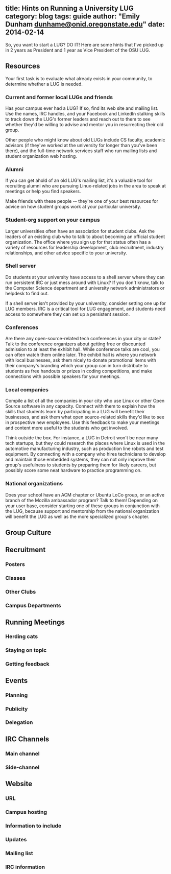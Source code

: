 title: Hints on Running a University LUG
category: blog
tags: guide
author: "Emily Dunham <dunhame@onid.oregonstate.edu>"
date: 2014-02-14
---

So, you want to start a LUG? DO IT! Here are some hints that I've picked up in
2 years as President and 1 year as Vice President of the OSU LUG. 

## Resources

Your first task is to evaluate what already exists in your community, to
determine whether a LUG is needed. 

### Current and former local LUGs and friends

Has your campus ever had a LUG? If so, find its web site and mailing list. Use
the names, IRC handles, and your Facebook and LinkedIn stalking skills to
track down the LUG's former leaders and reach out to them to see whether
they'd be willing to advise and mentor you in resurrecting their old group. 

Other people who might know about old LUGs include CS faculty, academic
advisors (if they've worked at the university for longer than you've been
there), and the full-time network services staff who run mailing lists and
student organization web hosting. 

### Alumni

If you can get ahold of an old LUG's mailing list, it's a valuable tool for
recruiting alumni who are pursuing Linux-related jobs in the area to speak at
meetings or help you find speakers. 

Make friends with these people -- they're one of your best resources for
advice on how student groups work at your particular university. 

### Student-org support on your campus

Larger universities often have an association for student clubs. Ask the
leaders of an existing club who to talk to about becoming an official student
organization. The office where you sign up for that status often has a variety
of resources for leadership development, club recruitment, industry
relationships, and other advice specific to your university. 

### Shell server

Do students at your university have access to a shell server where they can
run persistent IRC or just mess around with Linux? If you don't know, talk to
the Computer Science department and university network administrators or
helpdesk to find out. 

If a shell server isn't provided by your university, consider setting one up
for LUG members. IRC is a critical tool for LUG engagement, and students need
access to somewhere they can set up a persistent session. 

### Conferences

Are there any open-source-related tech conferences in your city or state? Talk
to the conference organizers about getting free or discounted admission to at
least the exhibit hall. While conference talks are cool, you can often watch
them online later. The exhibit hall is where you network with local
businesses, ask them nicely to donate promotional items with their company's
branding which your group can in turn distribute to students as free handouts
or prizes in coding competitions, and make connections with possible speakers
for your meetings. 

### Local companies

Compile a list of all the companies in your city who use Linux or other Open
Source software in any capacity. Connect with them to explain how the skills
that students learn by participating in a LUG will benefit their businesses,
and ask them what open source-related skills they'd like to see in prospective
new employees. Use this feedback to make your meetings and content more useful
to the students who get involved. 

Think outside the box. For instance, a LUG in Detroit won't be near many tech
startups, but they could research the places where Linux is used in the
automotive manufacturing industry, such as production line robots and test
equipment. By connecting with a company who hires technicians to develop and
maintain those embedded systems, they can not only improve their group's
usefulness to students by preparing them for likely careers, but possibly
score some neat hardware to practice programming on. 

### National organizations

Does your school have an ACM chapter or Ubuntu LoCo group, or an active branch
of the Mozilla ambassador program? Talk to them! Depending on your user base,
consider starting one of these groups in conjunction with the LUG, because
support and mentorship from the national organization will benefit the LUG as
well as the more specialized group's chapter. 

## Group Culture

## Recruitment

### Posters


### Classes
### Other Clubs
### Campus Departments

## Running Meetings

### Herding cats
### Staying on topic
### Getting feedback

## Events

### Planning
### Publicity
### Delegation

## IRC Channels

### Main channel
### Side-channel

## Website

### URL
### Campus hosting
### Information to include
### Updates
### Mailing list
### IRC information
[officers]:http://lug.oregonstate.edu/contact/

